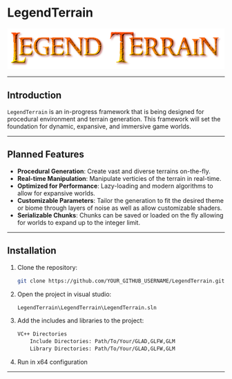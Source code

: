 # LegendTerrain

![LegendTerrain Logo](RepoAssets/logo.png)

---

## Introduction

`LegendTerrain` is an in-progress framework that is being designed for procedural environment and terrain generation. This framework will set the foundation for dynamic, expansive, and immersive game worlds.

---

## Planned Features

- **Procedural Generation**: Create vast and diverse terrains on-the-fly.
- **Real-time Manipulation**: Manipulate verticies of the terrain in real-time.
- **Optimized for Performance**: Lazy-loading and modern algorithms to allow for expansive worlds.
- **Customizable Parameters**: Tailor the generation to fit the desired theme or biome through layers of noise as well as allow customizable shaders.
- **Serializable Chunks**: Chunks can be saved or loaded on the fly allowing for worlds to expand up to the integer limit.

---

## Installation

1. Clone the repository:
    ```bash
    git clone https://github.com/YOUR_GITHUB_USERNAME/LegendTerrain.git
    ```
2. Open the project in visual studio:
    ```bash
    LegendTerrain\LegendTerrain\LegendTerrain.sln
    ```
3. Add the includes and libraries to the project:
	```bash
	VC++ Directories
		Include Directories: Path/To/Your/GLAD,GLFW,GLM
		Library Directories: Path/To/Your/GLAD,GLFW,GLM
	```
4. Run in x64 configuration

---
